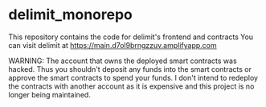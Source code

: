# delimit_monorepo

This repository contains the code for delimit's frontend and contracts
You can visit delimit at https://main.d7ol9brngzzuv.amplifyapp.com

WARNING: The account that owns the deployed smart contracts was hacked. Thus you shouldn't deposit any funds into the smart contracts or approve the smart contracts to spend your funds. I don't intend to redeploy the contracts with another account as it is expensive and this project is no longer being maintained.

